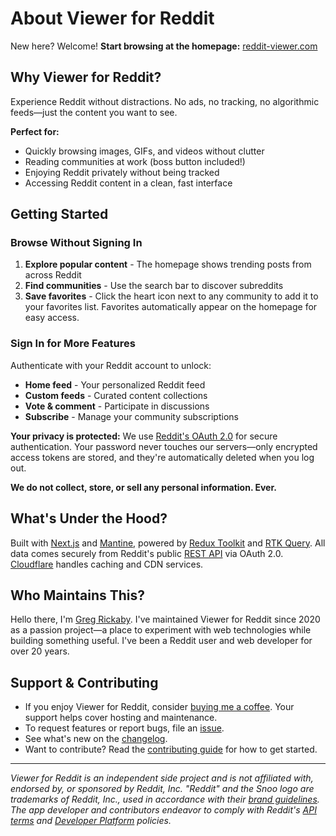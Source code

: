 # About Viewer for Reddit

New here? Welcome! **Start browsing at the homepage:** [reddit-viewer.com](https://reddit-viewer.com)

## Why Viewer for Reddit?

Experience Reddit without distractions. No ads, no tracking, no algorithmic feeds—just the content you want to see.

**Perfect for:**

- Quickly browsing images, GIFs, and videos without clutter
- Reading communities at work (boss button included!)
- Enjoying Reddit privately without being tracked
- Accessing Reddit content in a clean, fast interface

## Getting Started

### Browse Without Signing In

1. **Explore popular content** - The homepage shows trending posts from across Reddit
2. **Find communities** - Use the search bar to discover subreddits
3. **Save favorites** - Click the heart icon next to any community to add it to your favorites list. Favorites automatically appear on the homepage for easy access.

### Sign In for More Features

Authenticate with your Reddit account to unlock:

- **Home feed** - Your personalized Reddit feed
- **Custom feeds** - Curated content collections
- **Vote & comment** - Participate in discussions
- **Subscribe** - Manage your community subscriptions

**Your privacy is protected:** We use [Reddit's OAuth 2.0](https://www.reddit.com/r/redditdev/wiki/oauth2/) for secure authentication. Your password never touches our servers—only encrypted access tokens are stored, and they're automatically deleted when you log out.

**We do not collect, store, or sell any personal information. Ever.**

## What's Under the Hood?

Built with [Next.js](https://nextjs.org/) and [Mantine](https://mantine.dev/), powered by [Redux Toolkit](https://redux-toolkit.js.org/) and [RTK Query](https://redux-toolkit.js.org/rtk-query/overview). All data comes securely from Reddit's public [REST API](https://www.reddit.com/dev/api) via OAuth 2.0. [Cloudflare](https://www.cloudflare.com/) handles caching and CDN services.

## Who Maintains This?

Hello there, I'm [Greg Rickaby](https://gregrickaby.com). I've maintained Viewer for Reddit since 2020 as a passion project—a place to experiment with web technologies while building something useful. I've been a Reddit user and web developer for over 20 years.

## Support & Contributing

- If you enjoy Viewer for Reddit, consider [buying me a coffee](https://www.buymeacoffee.com/gregrickaby). Your support helps cover hosting and maintenance.
- To request features or report bugs, file an [issue](https://github.com/gregrickaby/viewer-for-reddit/issues/new/choose).
- See what's new on the [changelog](https://github.com/gregrickaby/viewer-for-reddit/releases).
- Want to contribute? Read the [contributing guide](https://github.com/gregrickaby/viewer-for-reddit/blob/main/CONTRIBUTING.md) for how to get started.

---

_Viewer for Reddit is an independent side project and is not affiliated with, endorsed by, or sponsored by Reddit, Inc. "Reddit" and the Snoo logo are trademarks of Reddit, Inc., used in accordance with their [brand guidelines](https://redditinc.com/brand). The app developer and contributors endeavor to comply with Reddit's [API terms](https://redditinc.com/policies/data-api-terms) and [Developer Platform](https://support.reddithelp.com/hc/en-us/articles/14945211791892-Developer-Platform-Accessing-Reddit-Data) policies._
